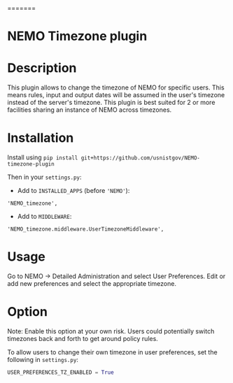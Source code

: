 =======
# NEMO Timezone plugin

# Description
This plugin allows to change the timezone of NEMO for specific users.
This means rules, input and output dates will be assumed in the user's timezone instead of the server's timezone.
This plugin is best suited for 2 or more facilities sharing an instance of NEMO across timezones.

# Installation
Install using `pip install git+https://github.com/usnistgov/NEMO-timezone-plugin`

Then in your `settings.py`:

* Add to `INSTALLED_APPS` (before `'NEMO'`):

`'NEMO_timezone',`

* Add to `MIDDLEWARE`:

`'NEMO_timezone.middleware.UserTimezoneMiddleware',`

# Usage

Go to NEMO -> Detailed Administration and select User Preferences.
Edit or add new preferences and select the appropriate timezone.

# Option

Note: Enable this option at your own risk. Users could potentially switch timezones back and forth to get around policy rules.

To allow users to change their own timezone in user preferences, set the following in `settings.py`:

```python
USER_PREFERENCES_TZ_ENABLED = True
```

